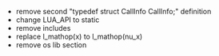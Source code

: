 - remove second "typedef struct CallInfo CallInfo;" definition 
- change LUA_API to static
- remove includes
- replace l_mathop(x) to l_mathop(nu_x)
- remove os lib section
